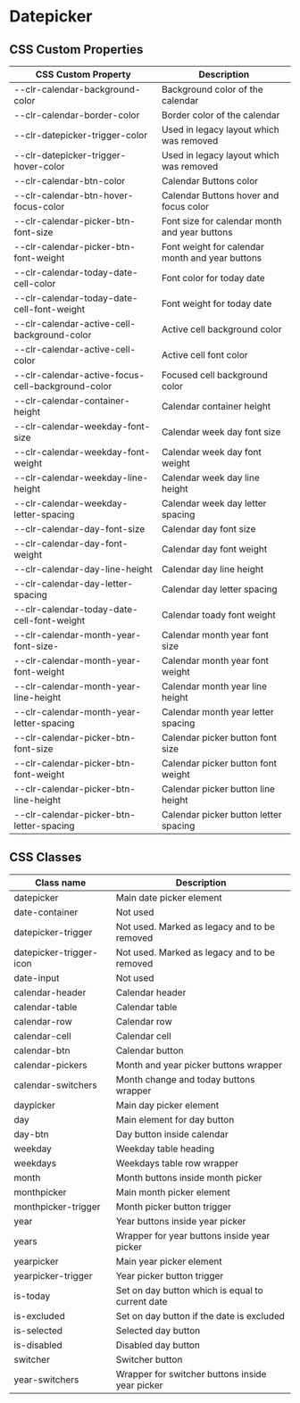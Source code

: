 # Datepicker

## CSS Custom Properties

| CSS Custom Property                               | Description                                     |
| ------------------------------------------------- | ----------------------------------------------- |
| --clr-calendar-background-color                   | Background color of the calendar                |
| --clr-calendar-border-color                       | Border color of the calendar                    |
| --clr-datepicker-trigger-color                    | Used in legacy layout which was removed         |
| --clr-datepicker-trigger-hover-color              | Used in legacy layout which was removed         |
| --clr-calendar-btn-color                          | Calendar Buttons color                          |
| --clr-calendar-btn-hover-focus-color              | Calendar Buttons hover and focus color          |
| --clr-calendar-picker-btn-font-size               | Font size for calendar month and year buttons   |
| --clr-calendar-picker-btn-font-weight             | Font weight for calendar month and year buttons |
| --clr-calendar-today-date-cell-color              | Font color for today date                       |
| --clr-calendar-today-date-cell-font-weight        | Font weight for today date                      |
| --clr-calendar-active-cell-background-color       | Active cell background color                    |
| --clr-calendar-active-cell-color                  | Active cell font color                          |
| --clr-calendar-active-focus-cell-background-color | Focused cell background color                   |
| --clr-calendar-container-height                   | Calendar container height                       |
| --clr-calendar-weekday-font-size                  | Calendar week day font size                     |
| --clr-calendar-weekday-font-weight                | Calendar week day font weight                   |
| --clr-calendar-weekday-line-height                | Calendar week day line height                   |
| --clr-calendar-weekday-letter-spacing             | Calendar week day letter spacing                |
| --clr-calendar-day-font-size                      | Calendar day font size                          |
| --clr-calendar-day-font-weight                    | Calendar day font weight                        |
| --clr-calendar-day-line-height                    | Calendar day line height                        |
| --clr-calendar-day-letter-spacing                 | Calendar day letter spacing                     |
| --clr-calendar-today-date-cell-font-weight        | Calendar toady font weight                      |
| --clr-calendar-month-year-font-size-              | Calendar month year font size                   |
| --clr-calendar-month-year-font-weight             | Calendar month year font weight                 |
| --clr-calendar-month-year-line-height             | Calendar month year line height                 |
| --clr-calendar-month-year-letter-spacing          | Calendar month year letter spacing              |
| --clr-calendar-picker-btn-font-size               | Calendar picker button font size                |
| --clr-calendar-picker-btn-font-weight             | Calendar picker button font weight              |
| --clr-calendar-picker-btn-line-height             | Calendar picker button line height              |
| --clr-calendar-picker-btn-letter-spacing          | Calendar picker button letter spacing           |

## CSS Classes

| Class name              | Description                                      |
| ----------------------- | ------------------------------------------------ |
| datepicker              | Main date picker element                         |
| date-container          | Not used                                         |
| datepicker-trigger      | Not used. Marked as legacy and to be removed     |
| datepicker-trigger-icon | Not used. Marked as legacy and to be removed     |
| date-input              | Not used                                         |
| calendar-header         | Calendar header                                  |
| calendar-table          | Calendar table                                   |
| calendar-row            | Calendar row                                     |
| calendar-cell           | Calendar cell                                    |
| calendar-btn            | Calendar button                                  |
| calendar-pickers        | Month and year picker buttons wrapper            |
| calendar-switchers      | Month change and today buttons wrapper           |
| daypicker               | Main day picker element                          |
| day                     | Main element for day button                      |
| day-btn                 | Day button inside calendar                       |
| weekday                 | Weekday table heading                            |
| weekdays                | Weekdays table row wrapper                       |
| month                   | Month buttons inside month picker                |
| monthpicker             | Main month picker element                        |
| monthpicker-trigger     | Month picker button trigger                      |
| year                    | Year buttons inside year picker                  |
| years                   | Wrapper for year buttons inside year picker      |
| yearpicker              | Main year picker element                         |
| yearpicker-trigger      | Year picker button trigger                       |
| is-today                | Set on day button which is equal to current date |
| is-excluded             | Set on day button if the date is excluded        |
| is-selected             | Selected day button                              |
| is-disabled             | Disabled day button                              |
| switcher                | Switcher button                                  |
| year-switchers          | Wrapper for switcher buttons inside year picker  |
